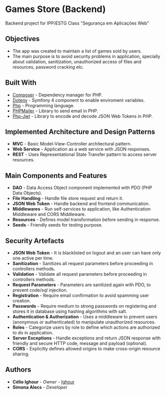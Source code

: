 # Games Store (Backend)

Backend project for IPP/ESTG Class "Segurança em Aplicações Web"

## Objectives

* The app was created to maintain a list of games sold by users.
* The main purpose is to avoid security problems in application, specially about validation, sanitization, unauthorized access of files and resources, password cracking etc.

## Built With

* [Composer](https://getcomposer.org/) - Dependency manager for PHP.
* [Dotenv](https://symfony.com/doc/current/components/dotenv.html) - Symfony 4 component to enable enviroment variables.
* [Php](http://php.net/) - Programming language.
* [PHPMailer](https://github.com/PHPMailer/PHPMailer) - Library to send email in PHP.
* [Php-Jwt](https://github.com/firebase/php-jwt) - Library to encode and decode JSON Web Tokens in PHP.

## Implemented Architecture and Design Patterns

* **MVC** - Basic Model-View-Controller architectural pattern.
* **Web Service** - Application as a web service with JSON responses.
* **REST** - Uses Representational State Transfer pattern to access server resources.

## Main Components and Features

* **DAO** - Data Access Object component implemented with PDO (PHP Data Objects).
* **File Handling** - Handle file store request and return it.
* **JSON Web Token** - Handle backend and frontend communication.
* **Middlewares** - Run self-services to application, like Authentication Middleware and CORS Middleware.
* **Resources** - Defines model transformation before sending in response.
* **Seeds** - Friendly seeds for testing purpose.

## Security Artefacts

* **JSON Web Token** - It is blacklisted on logout and an user can have only one active per time.
* **Sanitization** - Sanitizes all request parameters before proceeding in controllers methods.
* **Validation** - Validate all request parameters before proceeding in controllers methods.
* **Request Parameters** - Parameters are sanitized again with PDO, to prevent code/sql injection.
* **Registration** - Require email confirmation to avoid spamming user creation.
* **Passwords** - Require medium to strong passwords on registering and stores it in database using hashing algorithms with salt.
* **Authentication & Authorization** - Uses a middleware to prevent users (anonymous or authenticated) to manipulate unauthorized resources.
* **Roles** - Categorize users by role to define which actions are authorized to do in application.
* **Server Exceptions** - Handle exceptions and return JSON response with friendly and secure HTTP code, message and payload (optional).
* **CORS** - Explicitly defines allowed origins to make cross-origin resource sharing.

## Authors

* **Célio Ighour** - *Owner* - [Ighour](https://github.com/ighour)
* **Simona Alecs** - *Developer*